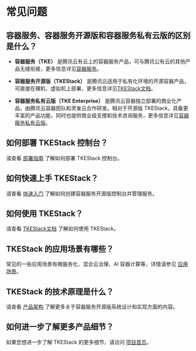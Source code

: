 # 常见问题



## 容器服务、容器服务开源版和容器服务私有云版的区别是什么？

* **容器服务（TKE）** 是腾讯云有云上的容器服务产品，可与腾讯公有云的其他产品无缝衔接，更多信息详见[容器服务](https://cloud.tencent.com/product/tke)。

* **容器服务开源版（TKEStack）** 是腾讯云适用于私有化环境的开源容器产品，可直接在裸机、虚拟机上部署，更多信息详见[TKEStack文档](https://github.com/tkestack/tke/tree/master/docs/guide/zh-CN)。

* **容器服务私有云版（TKE Enterprise）** 是腾讯云容器独立部署的商业化产品，由腾讯云容器团队和灵雀云合作研发。相对于开源版 TKEStack，具备更丰富的产品功能，同时也提供商业级支撑和技术咨询服务，更多信息详见[容器服务私有云版](https://cloud.tencent.com/product/tkeenterprise)。



## 如何部署 TKEStack 控制台？

请查看 [部署指南](https://github.com/tkestack/tke/tree/master/docs/guide/zh-CN/installation) 了解如何部署 TKEStack 控制台。



## 如何快速上手 TKEStack？

请查看 [快速入门](./快速入门/快速入门.md) 了解如何创建容器服务开源版控制台并管理服务。



## 如何使用 TKEStack？

请查看 [TKEStack文档](https://github.com/tkestack/tke/tree/master/docs/guide/zh-CN) 了解如何使用 TKEStack。



## TKEStack 的应用场景有哪些？

常见的一些应用场景有微服务化、混合云治理、AI 容器计算等，详情请参见 [应用场景](产品简介/应用场景.md)。



## TKEStack 的技术原理是什么？

请查看 [产品架构](产品简介/产品架构.md) 了解更多关于容器服务开源版系统设计和实现方面的内容。



## 如何进一步了解更多产品细节？

如果您想进一步了解 TKEStack 的更多细节，请访问 [项目首页](https://github.com/tkestack/tke)。

